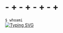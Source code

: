 # - + - + - + - +
`$ whoami`  
[![Typing SVG](https://readme-typing-svg.herokuapp.com?font=Fira+Code&weight=900&size=25&duration=3000&pause=1000&color=C500FF&width=450&lines=Soy+SS3K;Soy+estudiante+autodidacta;Entusiasta+de+la+tecnolog%C3%ADa)](https://git.io/typing-svg)
